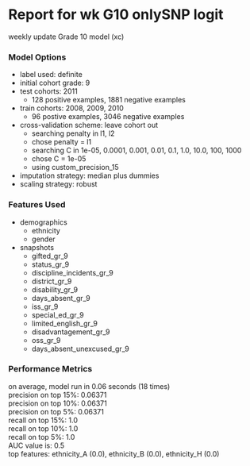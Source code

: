 # Report for wk G10 onlySNP logit
weekly update Grade 10 model (xc)

### Model Options
* label used: definite
* initial cohort grade: 9
* test cohorts: 2011
	 * 128 positive examples, 1881 negative examples
* train cohorts: 2008, 2009, 2010
	 * 96 postive examples, 3046 negative examples
* cross-validation scheme: leave cohort out
	 * searching penalty in l1, l2
	 * chose penalty = l1
	 * searching C in 1e-05, 0.0001, 0.001, 0.01, 0.1, 1.0, 10.0, 100, 1000
	 * chose C = 1e-05
	 * using custom_precision_15
* imputation strategy: median plus dummies
* scaling strategy: robust

### Features Used
* demographics
	 * ethnicity
	 * gender
* snapshots
	 * gifted_gr_9
	 * status_gr_9
	 * discipline_incidents_gr_9
	 * district_gr_9
	 * disability_gr_9
	 * days_absent_gr_9
	 * iss_gr_9
	 * special_ed_gr_9
	 * limited_english_gr_9
	 * disadvantagement_gr_9
	 * oss_gr_9
	 * days_absent_unexcused_gr_9

### Performance Metrics
on average, model run in 0.06 seconds (18 times) <br/>precision on top 15%: 0.06371 <br/>precision on top 10%: 0.06371 <br/>precision on top 5%: 0.06371 <br/>recall on top 15%: 1.0 <br/>recall on top 10%: 1.0 <br/>recall on top 5%: 1.0 <br/>AUC value is: 0.5 <br/>top features: ethnicity_A (0.0), ethnicity_B (0.0), ethnicity_H (0.0)
